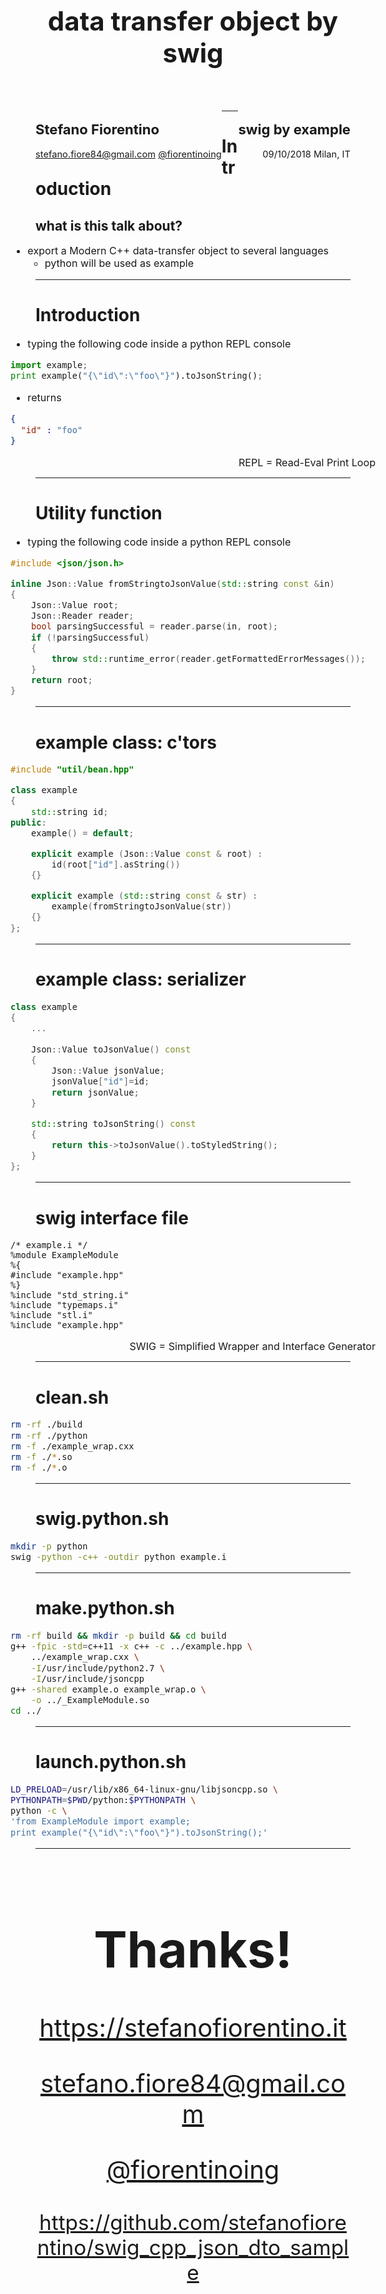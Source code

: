 <!-- $size: 16:9 -->

<style>
.slide_inner
{
    height: 600px;
}

footer
{
    text-align: right;
    width: 92%;
    bottom: 10px !important;
	left: 90px !important;
}

.points
{
    font-size: 115%;
    margin-left: -40px;
    margin-right: -40px;
}

.inline-link
{
    font-size: 50%;
    margin-top: -2.6em;
    margin-right: 10px;
    text-align: right;
    font-weight: bold;
}

.intxt
{
	font-size: 75%;
    position: absolute;
    top: -80px;
    left: -65px;
    color: grey;
}

.slide_page
{
	top: 0px;
    right: 20px !important;
}
</style>

<span style="font-size: 150%">

<br>

<center style="margin-top: -70px !important">

# data transfer object by swig

</center>

<br>

<div style="float: left; font-size: 70%">

## **Stefano Fiorentino**

stefano.fiore84@gmail.com
[@fiorentinoing](https://twitter.com/fiorentinoing)

</div>

<div style="float: right; font-size: 70%; text-align: right; margin-top: -0px !important">

## swig by example

09/10/2018
Milan, IT

</div>

</span>

---

<!-- page_number: true -->
<!-- footer: stefanofiorentino.it | stefano.fiore84@gmail.com | @fiorentinoing -->

# Introduction
## what is this talk about?

<div class="points">

* export a Modern C++ data-transfer object to several languages 
	* python will be used as example

</div>

---

# Introduction

<div class="points">

* typing the following code inside a python REPL console

```python
import example; 
print example("{\"id\":\"foo\"}").toJsonString();
```

* returns 
```json
{
  "id" : "foo"
}
```
<div align="right">REPL = Read-Eval Print Loop</div>
</div>

---

# Utility function

<div class="points">

* typing the following code inside a python REPL console

```cpp
#include <json/json.h>

inline Json::Value fromStringtoJsonValue(std::string const &in)
{
    Json::Value root;
    Json::Reader reader;
    bool parsingSuccessful = reader.parse(in, root);
    if (!parsingSuccessful)
    {
        throw std::runtime_error(reader.getFormattedErrorMessages());
    }
    return root;
}
```
</div>

---

# example class: c'tors

<div class="points">

```cpp
#include "util/bean.hpp"

class example
{
    std::string id;
public:
    example() = default;

    explicit example (Json::Value const & root) :
        id(root["id"].asString())
    {}

    explicit example (std::string const & str) :
        example(fromStringtoJsonValue(str))
    {}
};
```

</div>

---

# example class: serializer

<div class="points">

```cpp
class example
{
	...
    
    Json::Value toJsonValue() const
    {
        Json::Value jsonValue;
        jsonValue["id"]=id;
        return jsonValue;
    }

    std::string toJsonString() const
    {
        return this->toJsonValue().toStyledString();
    }
};
```

</div>

---

# swig interface file

<div class="points">

```swig
/* example.i */
%module ExampleModule
%{
#include "example.hpp"
%}
%include "std_string.i"
%include "typemaps.i"
%include "stl.i"
%include "example.hpp"
```
<div align="right">SWIG = Simplified Wrapper and Interface Generator</div>
</div>

---

# clean.sh

<div class="points">

```bash
rm -rf ./build
rm -rf ./python
rm -f ./example_wrap.cxx
rm -f ./*.so
rm -f ./*.o
```

</div>

---

# swig.python.sh

<div class="points">

```bash
mkdir -p python
swig -python -c++ -outdir python example.i

```

</div>

---

# make.python.sh

<div class="points">

```bash
rm -rf build && mkdir -p build && cd build
g++ -fpic -std=c++11 -x c++ -c ../example.hpp \
    ../example_wrap.cxx \
    -I/usr/include/python2.7 \
    -I/usr/include/jsoncpp
g++ -shared example.o example_wrap.o \
    -o ../_ExampleModule.so
cd ../

```

</div>

---

# launch.python.sh

<div class="points">

```bash
LD_PRELOAD=/usr/lib/x86_64-linux-gnu/libjsoncpp.so \
PYTHONPATH=$PWD/python:$PYTHONPATH \
python -c \
'from ExampleModule import example; 
print example("{\"id\":\"foo\"}").toJsonString();'

```

</div>

---

<!-- page_number: false  -->

<center style="zoom:80%; font-size: 50px">

# Thanks!

https://stefanofiorentino.it

stefano.fiore84@gmail.com

[@fiorentinoing](https://twitter.com/fiorentinoing)

<small>

https://github.com/stefanofiorentino/swig_cpp_json_dto_sample

</small>

</center>
